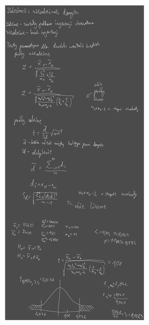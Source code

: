 ![](/Notatki/Semestr%203/Inżynierskie%20zastosowania%20statystyki/Wykłady/Wykład%205/Drawing%202023-11-09%2016.24.53.excalidraw.svg)